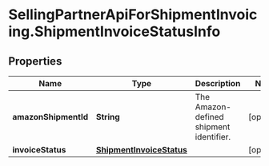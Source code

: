 # SellingPartnerApiForShipmentInvoicing.ShipmentInvoiceStatusInfo

## Properties
Name | Type | Description | Notes
------------ | ------------- | ------------- | -------------
**amazonShipmentId** | **String** | The Amazon-defined shipment identifier. | [optional] 
**invoiceStatus** | [**ShipmentInvoiceStatus**](ShipmentInvoiceStatus.md) |  | [optional] 



